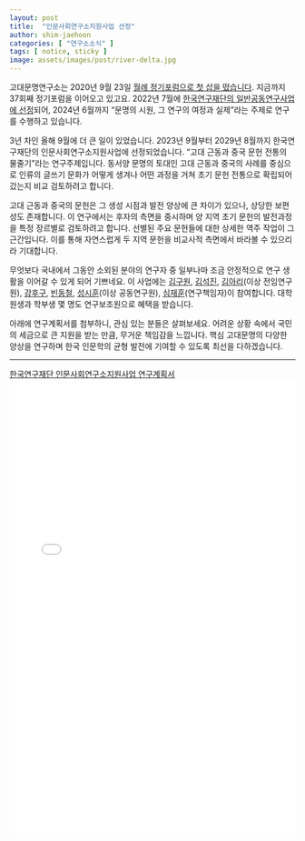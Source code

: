 ```yaml
---
layout: post
title:  "인문사회연구소지원사업 선정"
author: shim-jaehoon
categories: [ "연구소소식" ] 
tags: [ notice, sticky ] 
image: assets/images/post/river-delta.jpg
---
```


고대문명연구소는 2020년 9월 23일 [월례 정기포럼으로 첫 삽을 떴습니다](/seminar-sep-2020/). 지금까지 37회째 정기포럼을 이어오고 있고요. 2022년 7월에 [한국연구재단의 일반공동연구사업에 선정](/nrf-project/)되어, 2024년 6월까지 “문명의 시원, 그 연구의 여정과 실제”라는 주제로 연구를 수행하고 있습니다.

3년 차인 올해 9월에 더 큰 일이 있었습니다. 2023년 9월부터 2029년 8월까지 한국연구재단의 인문사회연구소지원사업에 선정되었습니다. “고대 근동과 중국 문헌 전통의 물줄기”라는 연구주제입니다. 동서양 문명의 토대인 고대 근동과 중국의 사례를 중심으로 인류의 글쓰기 문화가 어떻게 생겨나 어떤 과정을 거쳐 초기 문헌 전통으로 확립되어갔는지 비교 검토하려고 합니다. 

고대 근동과 중국의 문헌은 그 생성 시점과 발전 양상에 큰 차이가 있으나, 상당한 보편성도 존재합니다. 이 연구에서는 후자의 측면을 중시하며 양 지역 초기 문헌의 발전과정을 특정 장르별로 검토하려고 합니다. 선별된 주요 문헌들에 대한 상세한 역주 작업이 그 근간입니다. 이를 통해 자연스럽게 두 지역 문헌을 비교사적 측면에서 바라볼 수 있으리라 기대합니다.

무엇보다 국내에서 그동안 소외된 분야의 연구자 중 일부나마 조금 안정적으로 연구 생활을 이어갈 수 있게 되어 기쁘네요. 이 사업에는 [김구원](/author-kwkim), [김석진](/author-sjkim), [김아리](/author-arkim)(이상 전임연구원), [강후구](/author-kang), [빈동철](/author-bin), [성시훈](/author-sung)(이상 공동연구원), [심재훈](/author-shim)(연구책임자)이 참여합니다. 대학원생과 학부생 몇 명도 연구보조원으로 혜택을 받습니다.

아래에 연구계획서를 첨부하니, 관심 있는 분들은 살펴보세요. 어려운 상황 속에서 국민의 세금으로 큰 지원을 받는 만큼, 무거운 책임감을 느낍니다. 핵심 고대문명의 다양한 양상을 연구하며 한국 인문학의 균형 발전에 기여할 수 있도록 최선을 다하겠습니다.


----

<span class="muted"><a href="/assets/files/IREC_2023_NRF_proposal.pdf" target="_blank">한국연구재단 인문사회연구소지원사업 연구계획서</a></span>
<br>
<object data="/assets/files/IREC_2023_NRF_proposal.pdf" width="100%" height="800px" type='application/pdf'>
    <embed src="/assets/files/IREC_2023_NRF_proposal.pdf" width="100%" height="800px" type='application/pdf'/>
</object>

<br><br>
